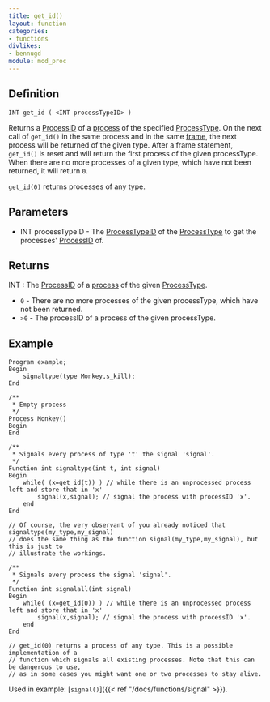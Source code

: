 ```yaml
---
title: get_id()
layout: function
categories:
- functions
divlikes:
- bennugd
module: mod_proc
---
```


## Definition

    INT get_id ( <INT processTypeID> )

Returns a [ProcessID](#) of a [process](#) of the specified [ProcessType](#). On the next call of `get_id()` in the same process and in the same [frame](#), the next process will be returned of the given type. After a frame statement, `get_id()` is reset and will return the first process of the given processType. When there are no more processes of a given type, which have not been returned, it will return `0`.

`get_id(0)` returns processes of any type.

## Parameters

- INT processTypeID - The [ProcessTypeID](#) of the [ProcessType](#) to get the processes' [ProcessID](#) of.

## Returns

INT : The [ProcessID](#) of a [process](#) of the given [ProcessType](#).

- `0` - There are no more processes of the given processType, which have not been returned.
- `>0`  - The processID of a process of the given processType.

## Example

```
Program example;
Begin
    signaltype(type Monkey,s_kill);
End

/**
 * Empty process
 */
Process Monkey()
Begin
End

/**
 * Signals every process of type 't' the signal 'signal'.
 */
Function int signaltype(int t, int signal)
Begin
    while( (x=get_id(t)) ) // while there is an unprocessed process left and store that in 'x'
        signal(x,signal); // signal the process with processID 'x'.
    end
End

// Of course, the very observant of you already noticed that signaltype(my_type,my_signal)
// does the same thing as the function signal(my_type,my_signal), but this is just to
// illustrate the workings.

/**
 * Signals every process the signal 'signal'.
 */
Function int signalall(int signal)
Begin
    while( (x=get_id(0)) ) // while there is an unprocessed process left and store that in 'x'
        signal(x,signal); // signal the process with processID 'x'.
    end
End

// get_id(0) returns a process of any type. This is a possible implementation of a
// function which signals all existing processes. Note that this can be dangerous to use,
// as in some cases you might want one or two processes to stay alive.
```

Used in example: [`signal()`]({{< ref "/docs/functions/signal" >}}).
